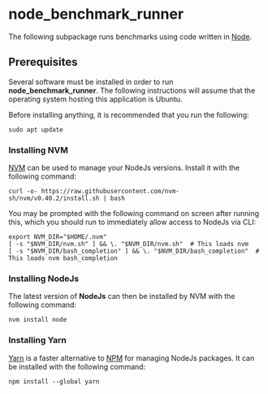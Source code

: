 # node_benchmark_runner

The following subpackage runs benchmarks using code written in [Node](https://nodejs.org/en).

## Prerequisites

Several software must be installed in order to run **node_benchmark_runner**. The following instructions will assume that the operating system hosting this application is Ubuntu.

Before installing anything, it is recommended that you run the following:
```
sudo apt update
```

### Installing NVM
[NVM](https://github.com/nvm-sh/nvm) can be used to manage your NodeJs versions. Install it with the following command:

```
curl -o- https://raw.githubusercontent.com/nvm-sh/nvm/v0.40.2/install.sh | bash
```

You may be prompted with the following command on screen after running this, which you should run to immediately allow access to NodeJs via CLI:

```
export NVM_DIR="$HOME/.nvm"
[ -s "$NVM_DIR/nvm.sh" ] && \. "$NVM_DIR/nvm.sh"  # This loads nvm
[ -s "$NVM_DIR/bash_completion" ] && \. "$NVM_DIR/bash_completion"  # This loads nvm bash_completion
```

### Installing NodeJs

The latest version of **NodeJs** can then be installed by NVM with the following command:

```
nvm install node
```

### Installing Yarn
[Yarn](https://classic.yarnpkg.com/lang/en/docs/install/#windows-stable) is a faster alternative to [NPM](http://npmjs.org/) for managing NodeJs packages. It can be installed with the following command:

```
npm install --global yarn
```

